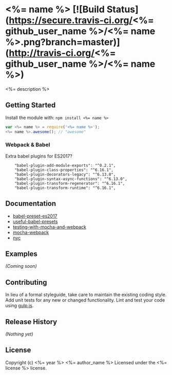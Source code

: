 # <%= name %> [![Build Status](https://secure.travis-ci.org/<%= github_user_name %>/<%= name %>.png?branch=master)](http://travis-ci.org/<%= github_user_name %>/<%= name %>)

<%= description %>

## Getting Started
Install the module with: `npm install <%= name %>`

```javascript
var <%= name %> = require('<%= name %>');
<%= name %>.awesome(); // "awesome"
```

### Webpack & Babel

Extra babel plugins for ES2017?

```
    "babel-plugin-add-module-exports": "^0.2.1",
    "babel-plugin-class-properties": "^6.16.1",
    "babel-plugin-decorators-legacy": "^6.13.0",
    "babel-plugin-syntax-async-functions": "^6.13.0",
    "babel-plugin-transform-regenerator": "^6.16.1",
    "babel-plugin-transform-runtime": "^6.16.1",
```

## Documentation

- [babel-preset-es2017](https://www.npmjs.com/package/babel-preset-es2017)
- [useful-babel-presets](http://www.2ality.com/2016/09/three-useful-babel-presets.html)
- [testing-with-mocha-and-webpack](http://randycoulman.com/blog/2016/03/22/testing-with-mocha-and-webpack/)
- [mocha-webpack](https://www.npmjs.com/package/mocha-webpack)
- [nyc](https://github.com/istanbuljs/nyc)

## Examples
_(Coming soon)_

## Contributing
In lieu of a formal styleguide, take care to maintain the existing coding style. Add unit tests for any new or changed functionality. Lint and test your code using [gulp.js](http://gulpjs.com/).

## Release History
_(Nothing yet)_

## License
Copyright (c) <%= year %> <%= author_name %>
Licensed under the <%= license %> license.
